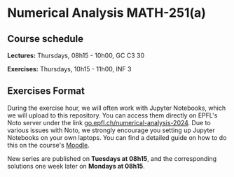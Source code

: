 # Numerical Analysis MATH-251(a)

## Course schedule

**Lectures:** Thursdays, 08h15 - 10h00, GC C3 30

**Exercises:** Thursdays, 10h15 - 11h00, INF 3 


## Exercises Format

During the exercise hour, we will often work with Jupyter Notebooks, which we will upload to this repository. You can access them directly on EPFL's Noto server under the link [go.epfl.ch/numerical-analysis-2024](https://go.epfl.ch/numerical-analysis-2024). Due to various issues with Noto, we strongly encourage you setting up Jupyter Notebooks on your own laptops. You can find a detailed guide on how to do this on the course's [Moodle](https://go.epfl.ch/MATH-251_a).

New series are published on **Tuesdays at 08h15**, and the corresponding solutions one week later on **Mondays at 08h15**.